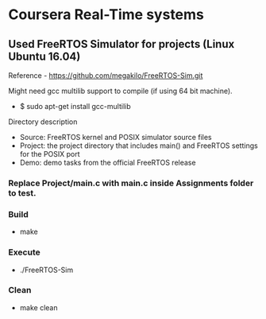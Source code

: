 # Coursera Real-Time systems

## Used FreeRTOS Simulator for projects (Linux Ubuntu 16.04)

Reference - https://github.com/megakilo/FreeRTOS-Sim.git

Might need gcc multilib support to compile (if using 64 bit machine).
- $ sudo apt-get install gcc-multilib

Directory description
- Source: FreeRTOS kernel and POSIX simulator source files
- Project: the project directory that includes main() and FreeRTOS settings for
  the POSIX port
- Demo: demo tasks from the official FreeRTOS release

### Replace Project/main.c with main.c inside Assignments folder to test.

### Build
- make

### Execute
- ./FreeRTOS-Sim

### Clean
- make clean
